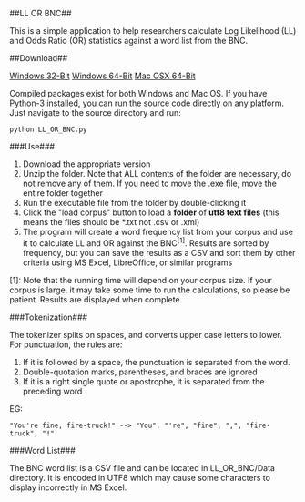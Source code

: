 ##LL OR BNC##

This is a simple application to help researchers calculate Log Likelihood (LL) and Odds Ratio (OR) statistics against a word list from the BNC.

##Download##

[Windows 32-Bit](https://github.com/dougalg/LL_OR_BNC/raw/master/build/LL_OR_BNC.win32.zip)
[Windows 64-Bit](https://github.com/dougalg/LL_OR_BNC/raw/master/build/LL_OR_BNC.win-amd64.zip)
[Mac OSX 64-Bit](https://github.com/dougalg/LL_OR_BNC/raw/master/build/LL_OR_BNC_mac.zip)

Compiled packages exist for both Windows and Mac OS. If you have Python-3 installed, you can run the source code directly on any platform. Just navigate to the source directory and run:

    python LL_OR_BNC.py

###Use###

1. Download the appropriate version
2. Unzip the folder. Note that ALL contents of the folder are necessary, do not remove any of them. If you need to move the .exe file, move the entire folder together
3. Run the executable file from the folder by double-clicking it
4. Click the "load corpus" button to load a **folder** of **utf8 text files** (this means the files should be *.txt not .csv or .xml)
5. The program will create a word frequency list from your corpus and use it to calculate LL and OR against the BNC<sup>[1]</sup>. Results are sorted by frequency, but you can save the results as a CSV and sort them by other criteria using MS Excel, LibreOffice, or similar programs

[1]: Note that the running time will depend on your corpus size. If your corpus is large, it may take some time to run the calculations, so please be patient. Results are displayed when complete.

###Tokenization###

The tokenizer splits on spaces, and converts upper case letters to lower. For punctuation, the rules are:

1. If it is followed by a space, the punctuation is separated from the word.
2. Double-quotation marks, parentheses, and braces are ignored
3. If it is a right single quote or apostrophe, it is separated from the preceding word

EG:

    "You're fine, fire-truck!" --> "You", "'re", "fine", ",", "fire-truck", "!"

###Word List###

The BNC word list is a CSV file and can be located in LL_OR_BNC/Data directory. It is encoded in UTF8 which may cause some characters to display incorrectly in MS Excel.
